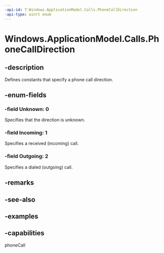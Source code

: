 ```yaml
---
-api-id: T:Windows.ApplicationModel.Calls.PhoneCallDirection
-api-type: winrt enum
---
```


# Windows.ApplicationModel.Calls.PhoneCallDirection

<!--
public enum PhoneCallDirection
-->

## -description

Defines constants that specify a phone call direction.

## -enum-fields

### -field Unknown: 0

Specifies that the direction is unknown.

### -field Incoming: 1

Specifies a received (incoming) call.

### -field Outgoing: 2

Specifies a dialed (outgoing) call.

## -remarks

## -see-also

## -examples

## -capabilities
phoneCall
